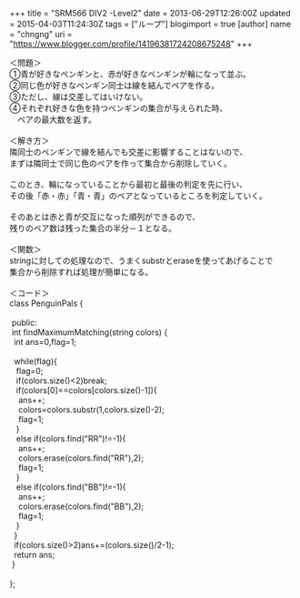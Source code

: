 +++
title = "SRM566 DIV2 -Level2"
date = 2013-06-29T12:26:00Z
updated = 2015-04-03T11:24:30Z
tags = ["ループ"]
blogimport = true 
[author]
	name = "chngng"
	uri = "https://www.blogger.com/profile/14196381724208675248"
+++

<div dir="ltr" style="text-align: left;" trbidi="on">＜問題＞<br />①青が好きなペンギンと、赤が好きなペンギンが輪になって並ぶ。<br />②同じ色が好きなペンギン同士は線を結んでペアを作る。<br />③ただし、線は交差してはいけない。<br />④それぞれ好きな色を持つペンギンの集合が与えられた時、<br />　ペアの最大数を返す。<br /><br />＜解き方＞<br />隣同士のペンギンで線を結んでも交差に影響することはないので、<br />まずは隣同士で同じ色のペアを作って集合から削除していく。<br /><br />このとき、輪になっていることから最初と最後の判定を先に行い、<br />その後「赤・赤」「青・青」のペアとなっているところを判定していく。<br /><br />そのあとは赤と青が交互になった順列ができるので、<br />残りのペア数は残った集合の半分－１となる。<br /><br />＜関数＞<br />stringに対しての処理なので、うまくsubstrとeraseを使ってあげることで<br />集合から削除すれば処理が簡単になる。<br /><br />＜コード＞<br />class PenguinPals {<br /><br /><span class="Apple-tab-span" style="white-space: pre;"> </span>public:<br /><span class="Apple-tab-span" style="white-space: pre;"> </span>int findMaximumMatching(string colors) {<br /><span class="Apple-tab-span" style="white-space: pre;">  </span>int ans=0,flag=1;<br /><br /><span class="Apple-tab-span" style="white-space: pre;">  </span>while(flag){<br /><span class="Apple-tab-span" style="white-space: pre;">   </span>flag=0;<br /><span class="Apple-tab-span" style="white-space: pre;">   </span>if(colors.size()&lt;2)break;<br /><span class="Apple-tab-span" style="white-space: pre;">   </span>if(colors[0]==colors[colors.size()-1]){<br /><span class="Apple-tab-span" style="white-space: pre;">    </span>ans++;<br /><span class="Apple-tab-span" style="white-space: pre;">    </span>colors=colors.substr(1,colors.size()-2);<br /><span class="Apple-tab-span" style="white-space: pre;">    </span>flag=1;<br /><span class="Apple-tab-span" style="white-space: pre;">   </span>}<br /><span class="Apple-tab-span" style="white-space: pre;">   </span>else if(colors.find("RR")!=-1){<br /><span class="Apple-tab-span" style="white-space: pre;">    </span>ans++;<br /><span class="Apple-tab-span" style="white-space: pre;">    </span>colors.erase(colors.find("RR"),2);<br /><span class="Apple-tab-span" style="white-space: pre;">    </span>flag=1;<br /><span class="Apple-tab-span" style="white-space: pre;">   </span>}<br /><span class="Apple-tab-span" style="white-space: pre;">   </span>else if(colors.find("BB")!=-1){<br /><span class="Apple-tab-span" style="white-space: pre;">    </span>ans++;<br /><span class="Apple-tab-span" style="white-space: pre;">    </span>colors.erase(colors.find("BB"),2);<br /><span class="Apple-tab-span" style="white-space: pre;">    </span>flag=1;<br /><span class="Apple-tab-span" style="white-space: pre;">   </span>}<br /><span class="Apple-tab-span" style="white-space: pre;">  </span>}<br /><span class="Apple-tab-span" style="white-space: pre;">  </span>if(colors.size()&gt;2)ans+=(colors.size()/2-1);<br /><span class="Apple-tab-span" style="white-space: pre;">  </span>return ans;<br /><span class="Apple-tab-span" style="white-space: pre;"> </span>}<br /><br />};</div>
